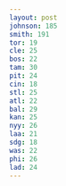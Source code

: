 ```yaml
---
layout: post
johnson: 185
smith: 191
tor: 19
cle: 25
bos: 22
tam: 30
pit: 24
cin: 18
stl: 25
atl: 22
bal: 29
kan: 25
nyy: 26
laa: 21
sdg: 18
was: 22
phi: 26
lad: 24
---
```


